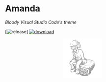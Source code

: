 # Amanda
*Bloody Visual Studio Code's theme*

[![release](https://img.shields.io/badge/Release-V1.0.0-success?style=for-the-badge&logo=github)]
[![download](https://vsmarketplacebadge.apphb.com/downloads-short/ISSOU.amanda.svg?style=for-the-badge&logo=docusign&logoColor=white&colorA=2b303b&colorB=96E072)](https://marketplace.visualstudio.com/items?itemName=ISSOU.amanda)
<div align="center">
<img src="https://github.com/Neotoxic-off/Amanda/raw/master/images/trap.png" image-src="https://github.com/Neotoxic-off/Amanda/raw/master/images/trap.png" width="128" height="128" />
  <div/>
